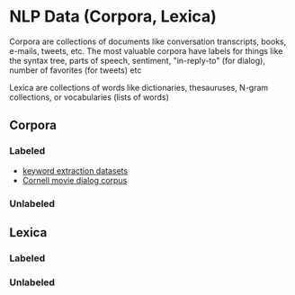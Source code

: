 # NLP Data (Corpora, Lexica)

Corpora are collections of documents like conversation transcripts, books, e-mails, tweets, etc. The most valuable corpora have labels for things like the syntax tree, parts of speech, sentiment, "in-reply-to" (for dialog), number of favorites (for tweets) etc

Lexica are collections of words like dictionaries, thesauruses, N-gram collections, or vocabularies (lists of words)

## Corpora

### Labeled

- [keyword extraction datasets](https://github.com/zelandiya/keyword-extraction-datasets)
- [Cornell movie dialog corpus](https://github.com/suriyadeepan/datasets/tree/master/seq2seq/cornell_movie_corpus)

### Unlabeled

## Lexica

### Labeled

### Unlabeled